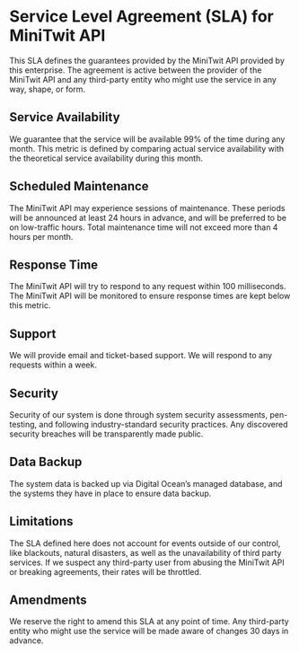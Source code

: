 # Service Level Agreement (SLA) for MiniTwit API
This SLA defines the guarantees provided by the MiniTwit API provided by this enterprise. The agreement is active between the provider of the MiniTwit API and any third-party entity who might use the service in any way, shape, or form.

## Service Availability
We guarantee that the service will be available 99% of the time during any month. This metric is defined by comparing actual service availability with the theoretical service availability during this month.

## Scheduled Maintenance
The MiniTwit API may experience sessions of maintenance. These periods will be announced at least 24 hours in advance, and will be preferred to be on low-traffic hours. Total maintenance time will not exceed more than 4 hours per month.

## Response Time
The MiniTwit API will try to respond to any request within 100 milliseconds. The MiniTwit API will be monitored to ensure response times are kept below this metric.

## Support
We will provide email and ticket-based support. We will respond to any requests within a week.

## Security
Security of our system is done through system security assessments, pen-testing, and following industry-standard security practices. Any discovered security breaches will be transparently made public.

## Data Backup
The system data is backed up via Digital Ocean’s managed database, and the systems they have in place to ensure data backup.

## Limitations
The SLA defined here does not account for events outside of our control, like blackouts, natural disasters, as well as the unavailability of third party services. If we suspect any third-party user from abusing the MiniTwit API or breaking agreements, their rates will be throttled.

## Amendments
We reserve the right to amend this SLA at any point of time. Any third-party entity who might use the service will be made aware of changes 30 days in advance. 